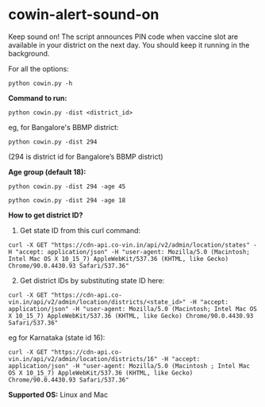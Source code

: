 # cowin-alert-sound-on

Keep sound on! The script announces PIN code when vaccine slot are available in your district on the next day.
You should keep it running in the background.

For all the options:
```
python cowin.py -h
```



**Command to run:**

```
python cowin.py -dist <district_id>
```

eg, for Bangalore's BBMP district:

```
python cowin.py -dist 294
```
(294 is district id for Bangalore’s BBMP district)


**Age group (default 18):**

```
python cowin.py -dist 294 -age 45
```

```
python cowin.py -dist 294 -age 18
```


**How to get district ID?**

1. Get state ID from this curl command:

```
curl -X GET "https://cdn-api.co-vin.in/api/v2/admin/location/states" -H "accept: application/json" -H "user-agent: Mozilla/5.0 (Macintosh; Intel Mac OS X 10_15_7) AppleWebKit/537.36 (KHTML, like Gecko) Chrome/90.0.4430.93 Safari/537.36"
```

2. Get district IDs by substituting state ID here:

```
curl -X GET "https://cdn-api.co-vin.in/api/v2/admin/location/districts/<state_id>" -H "accept: application/json" -H "user-agent: Mozilla/5.0 (Macintosh; Intel Mac OS X 10_15_7) AppleWebKit/537.36 (KHTML, like Gecko) Chrome/90.0.4430.93 Safari/537.36"
```

eg for Karnataka (state id 16):

```
curl -X GET "https://cdn-api.co-vin.in/api/v2/admin/location/districts/16" -H "accept: application/json" -H "user-agent: Mozilla/5.0 (Macintosh ; Intel Mac OS X 10_15_7) AppleWebKit/537.36 (KHTML, like Gecko) Chrome/90.0.4430.93 Safari/537.36"
```


**Supported OS:** Linux and Mac
